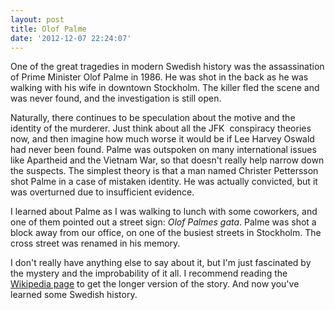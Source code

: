 ```yaml
---
layout: post
title: Olof Palme
date: '2012-12-07 22:24:07'
---
```



One of the great tragedies in modern Swedish history was the assassination of Prime Minister Olof Palme in 1986. He was shot in the back as he was walking with his wife in downtown Stockholm. The killer fled the scene and was never found, and the investigation is still open.

Naturally, there continues to be speculation about the motive and the identity of the murderer. Just think about all the JFK  conspiracy theories now, and then imagine how much worse it would be if Lee Harvey Oswald had never been found. Palme was outspoken on many international issues like Apartheid and the Vietnam War, so that doesn't really help narrow down the suspects. The simplest theory is that a man named Christer Pettersson shot Palme in a case of mistaken identity. He was actually convicted, but it was overturned due to insufficient evidence.

I learned about Palme as I was walking to lunch with some coworkers, and one of them pointed out a street sign: *Olof Palmes gata*. Palme was shot a block away from our office, on one of the busiest streets in Stockholm. The cross street was renamed in his memory.

I don't really have anything else to say about it, but I'm just fascinated by the mystery and the improbability of it all. I recommend reading the [Wikipedia page](http://en.wikipedia.org/wiki/Assassination_of_Olof_Palme) to get the longer version of the story. And now you've learned some Swedish history.



